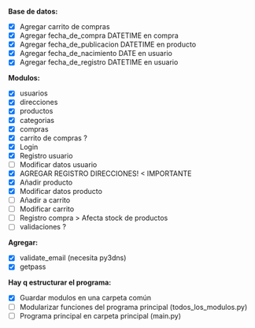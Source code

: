 **Base de datos:**
- [x] Agregar carrito de compras
- [x] Agregar fecha_de_compra DATETIME en compra
- [x] Agregar fecha_de_publicacion DATETIME en producto
- [x] Agregar fecha_de_nacimiento DATE en usuario
- [x] Agregar fecha_de_registro DATETIME en usuario

**Modulos:**
- [x] usuarios
- [x] direcciones
- [x] productos
- [x] categorias
- [x] compras
- [x] carrito de compras ?
- [x] Login
- [x] Registro usuario
- [ ] Modificar datos usuario
- [x] AGREGAR REGISTRO DIRECCIONES! < IMPORTANTE
- [x] Añadir producto
- [x] Modificar datos producto
- [ ] Añadir a carrito
- [ ] Modificar carrito
- [ ] Registro compra > Afecta stock de productos
- [ ] validaciones ?

**Agregar:**
- [x] validate_email (necesita py3dns)
- [x] getpass

**Hay q estructurar el programa:**
- [x] Guardar modulos en una carpeta común
- [ ] Modularizar funciones del programa principal (todos_los_modulos.py)
- [ ] Programa principal en carpeta principal (main.py)
